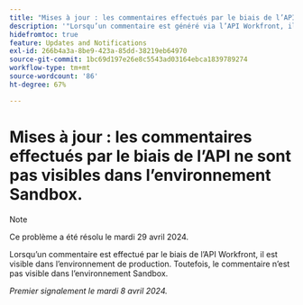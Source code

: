 ```yaml
---
title: "Mises à jour : les commentaires effectués par le biais de l’API ne sont pas visibles dans l’environnement Sandbox"
description: '"Lorsqu’un commentaire est généré via l’API Workfront, il est visible dans l’environnement de production. Toutefois, le commentaire n’est pas visible dans l’environnement Sandbox.          »'
hidefromtoc: true
feature: Updates and Notifications
exl-id: 266b4a3a-8be9-423a-85dd-38219eb64970
source-git-commit: 1bc69d197e26e8c5543ad03164ebca1839789274
workflow-type: tm+mt
source-wordcount: '86'
ht-degree: 67%

---
```


# Mises à jour : les commentaires effectués par le biais de l’API ne sont pas visibles dans l’environnement Sandbox.

>[!NOTE]
>
>Ce problème a été résolu le mardi 29 avril 2024.

Lorsqu’un commentaire est effectué par le biais de l’API Workfront, il est visible dans l’environnement de production. Toutefois, le commentaire n’est pas visible dans l’environnement Sandbox.

_Premier signalement le mardi 8 avril 2024._
